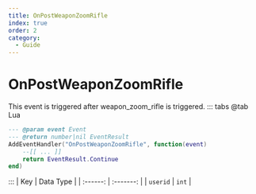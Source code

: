 ```yaml
---
title: OnPostWeaponZoomRifle
index: true
order: 2
category:
  - Guide
---
```


# OnPostWeaponZoomRifle
This event is triggered after weapon_zoom_rifle is triggered.
::: tabs
@tab Lua
```lua
--- @param event Event
--- @return number|nil EventResult
AddEventHandler("OnPostWeaponZoomRifle", function(event)
    --[[ ... ]]
    return EventResult.Continue
end)
```

:::
|    Key   | Data Type |
| :------: | :-------: |
| `userid` |   `int`   |